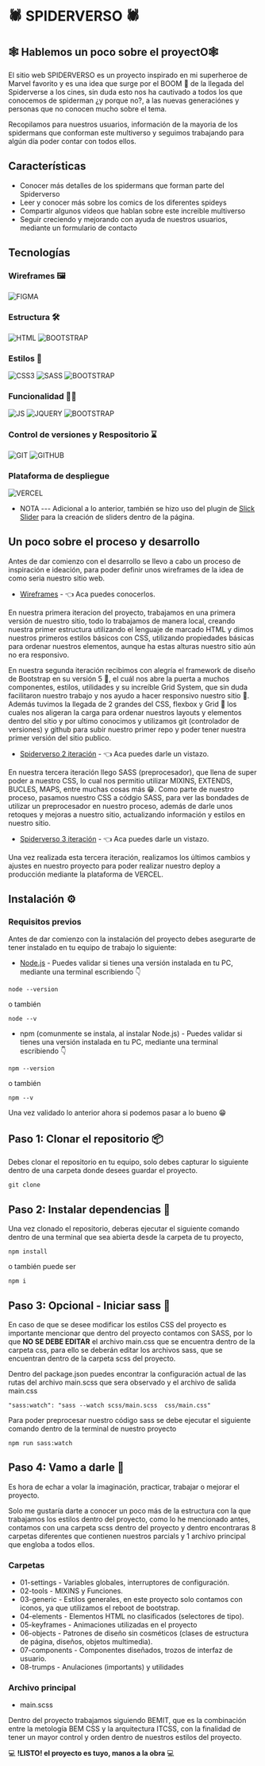 # 🕷️ SPIDERVERSO 🕷️

## 🕸️ Hablemos un poco sobre el proyectO🕸️

El sitio web SPIDERVERSO es un proyecto inspirado en mi superheroe de Marvel favorito y es una idea que surge por el BOOM 🤯 de la llegada del Spiderverse a los cines, sin duda esto nos ha cautivado a todos los que conocemos de spiderman ¿y porque no?, a las nuevas generaciónes y personas que no conocen mucho sobre el tema.

Recopilamos para nuestros usuarios, información de la mayoria de los spidermans que conforman este multiverso y seguimos trabajando para algún día poder contar con todos ellos.

## Características

- Conocer más detalles de los spidermans que forman parte del Spiderverso
- Leer y conocer más sobre los comics de los diferentes spideys
- Compartir algunos videos que hablan sobre este increible multiverso
- Seguir creciendo y mejorando con ayuda de nuestros usuarios, mediante un formulario de contacto

## Tecnologías

### Wireframes 🖼️

![FIGMA](https://img.shields.io/badge/Figma-F24E1E?style=for-the-badge&logo=figma&logoColor=white)

### Estructura 🛠️

![HTML](https://img.shields.io/badge/HTML-239120?style=for-the-badge&logo=html5&logoColor=white)
![BOOTSTRAP](https://img.shields.io/badge/Bootstrap-563D7C?style=for-the-badge&logo=bootstrap&logoColor=white)

### Estilos 🎨

![CSS3](https://img.shields.io/badge/CSS3-1572B6?style=for-the-badge&logo=css3&logoColor=white)
![SASS](https://img.shields.io/badge/Sass-CC6699?style=for-the-badge&logo=sass&logoColor=white)
![BOOTSTRAP](https://img.shields.io/badge/Bootstrap-563D7C?style=for-the-badge&logo=bootstrap&logoColor=white)

### Funcionalidad 👩‍💻

![JS](https://img.shields.io/badge/JavaScript-F7DF1E?style=for-the-badge&logo=javascript&logoColor=black)
![JQUERY](https://img.shields.io/badge/jQuery-0769AD?style=for-the-badge&logo=jquery&logoColor=white)
![BOOTSTRAP](https://img.shields.io/badge/Bootstrap-563D7C?style=for-the-badge&logo=bootstrap&logoColor=white)

### Control de versiones y Respositorio ⌛

![GIT](https://img.shields.io/badge/GIT-E44C30?style=for-the-badge&logo=git&logoColor=white)
![GITHUB](https://img.shields.io/badge/GitHub-100000?style=for-the-badge&logo=github&logoColor=white)

### Plataforma de despliegue

![VERCEL](https://img.shields.io/badge/Vercel-000000?style=for-the-badge&logo=vercel&logoColor=white)

- NOTA --- Adicional a lo anterior, también se hizo uso del plugin de [Slick Slider](https://kenwheeler.github.io/slick/) para la creación de sliders dentro de la página.

## Un poco sobre el proceso y desarrollo

Antes de dar comienzo con el desarrollo se llevo a cabo un proceso de inspiración e ideación, para poder definir unos wireframes de la idea de como seria nuestro sitio web.

- [Wireframes](https://drive.google.com/file/d/18MTMNnHzP0d9k8Qq89j6mSY9FkZBiBy9/view?usp=drive_link) - 👈 Aca puedes conocerlos.

En nuestra primera iteracion del proyecto, trabajamos en una primera versión de nuestro sitio, todo lo trabajamos de manera local, creando nuestra primer estructura utilizando el lenguaje de marcado HTML y dimos nuestros primeros estilos básicos con CSS, utilizando propiedades básicas para ordenar nuestros elementos, aunque ha estas alturas nuestro sitio aún no era responsivo.

En nuestra segunda iteración recibimos con alegría el framework de diseño de Bootstrap en su versión 5 🎉, el cuál nos abre la puerta a muchos componentes, estilos, utilidades y su increíble Grid System, que sin duda facilitaron nuestro trabajo y nos ayudo a hacer responsivo nuestro sitio 📲. Además tuvimos la llegada de 2 grandes del CSS, flexbox y Grid 🥳 los cuales nos aligeran la carga para ordenar nuestros layouts y elementos dentro del sitio y por ultimo conocimos y utilizamos git (controlador de versiones) y github para subir nuestro primer repo y poder tener nuestra primer versión del sitio publico.

- [Spiderverso 2 iteración](https://osvalam86.github.io/preEntregaDosOcampoOsvaldo/) - 👈 Aca puedes darle un vistazo.

En nuestra tercera iteración llego SASS (preprocesador), que llena de super poder a nuestro CSS, lo cual nos permitio utilizar MIXINS, EXTENDS, BUCLES, MAPS, entre muchas cosas más 😁. Como parte de nuestro proceso, pasamos nuestro CSS a códgio SASS, para ver las bondades de utilizar un preprocesador en nuestro proceso, además de darle unos retoques y mejoras a nuestro sitio, actualizando información y estilos en nuestro sitio.

- [Spiderverso 3 iteración](https://osvalam86.github.io/preEntraga3OcampoOsvaldo/) - 👈 Aca puedes darle un vistazo.

Una vez realizada esta tercera iteración, realizamos los últimos cambios y ajustes en nuestro proyecto para poder realizar nuestro deploy a producción mediante la plataforma de VERCEL.

## Instalación ⚙️

### Requisitos previos

Antes de dar comienzo con la instalación del proyecto debes asegurarte de tener instalado en tu equipo de trabajo lo siguiente:

- [Node.js](https://nodejs.org/es) - Puedes validar si tienes una versión instalada en tu PC, mediante una terminal escribiendo 👇

```
node --version
```

o también

```
node --v
```

- npm (comunmente se instala, al instalar Node.js) - Puedes validar si tienes una versión instalada en tu PC, mediante una terminal escribiendo 👇

```
npm --version
```

o también

```
npm --v
```

Una vez validado lo anterior ahora si podemos pasar a lo bueno 😁

## Paso 1: Clonar el repositorio 📦

Debes clonar el repositorio en tu equipo, solo debes capturar lo siguiente dentro de una carpeta donde desees guardar el proyecto.

```
git clone
```

## Paso 2: Instalar dependencias 🧩

Una vez clonado el repositorio, deberas ejecutar el siguiente comando dentro de una terminal que sea abierta desde la carpeta de tu proyecto,

```
npm install
```

o también puede ser

```
npm i
```

## Paso 3: Opcional - Iniciar sass 🧩

En caso de que se desee modificar los estilos CSS del proyecto es importante mencionar que dentro del proyecto contamos con SASS, por lo que **NO SE DEBE EDITAR** el archivo main.css que se encuentra dentro de la carpeta css, para ello se deberán editar los archivos sass, que se encuentran dentro de la carpeta scss del proyecto.

Dentro del package.json puedes encontrar la configuración actual de las rutas del archivo main.scss que sera observado y el archivo de salida main.css

```
"sass:watch": "sass --watch scss/main.scss  css/main.css"
```

Para poder preprocesar nuestro código sass se debe ejecutar el siguiente comando dentro de la terminal de nuestro proyecto

```
npm run sass:watch
```

## Paso 4: Vamo a darle 🧠

Es hora de echar a volar la imaginación, practicar, trabajar o mejorar el proyecto.

Solo me gustaría darte a conocer un poco más de la estructura con la que trabajamos los estilos dentro del proyecto, como lo he mencionado antes, contamos con una carpeta scss dentro del proyecto y dentro encontraras 8 carpetas diferentes que contienen nuestros parcials y 1 archivo principal que engloba a todos ellos.

### Carpetas

- 01-settings - Variables globales, interruptores de configuración.
- 02-tools - MIXINS y Funciones.
- 03-generic - Estilos generales, en este proyecto solo contamos con iconos, ya que utilizamos el reboot de bootstrap.
- 04-elements - Elementos HTML no clasificados (selectores de tipo).
- 05-keyframes - Animaciones utilizadas en el proyecto
- 06-objects - Patrones de diseño sin cosméticos (clases de estructura de página, diseños, objetos multimedia).
- 07-components - Componentes diseñados, trozos de interfaz de usuario.
- 08-trumps - Anulaciones (importants) y utilidades

### Archivo principal

- main.scss

Dentro del proyecto trabajamos siguiendo BEMIT, que es la combinación entre la metología BEM CSS y la arquitectura ITCSS, con la finalidad de tener un mayor control y orden dentro de nuestros estilos del proyecto.

💻 **!LISTO! el proyecto es tuyo, manos a la obra** 💻
